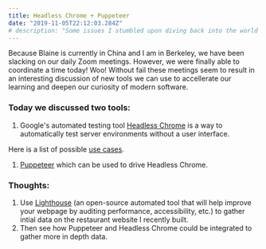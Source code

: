 ```yaml
---
title: Headless Chrome + Puppeteer
date: "2019-11-05T22:12:03.284Z"
# description: "Some issues I stumbled upon diving back into the world of front-end..."
---
```


Because Blaine is currently in China and I am in Berkeley, we have been slacking on our daily Zoom meetings. However, we were finally able to coordinate a time today! Woo! Without fail these meetings seem to result in an interesting discussion of new tools we can use to accellerate our learning and deepen our curiosity of modern software.

<h3>Today we discussed two tools:</h3>

1. Google's automated testing tool [Headless Chrome](https://developers.google.com/web/updates/2017/04/headless-chrome)
is a way to automatically test server environments without a user interface. <br>

Here is a list of possible [use cases](https://github.com/checkly/puppeteer-examples).

1. [Puppeteer](https://developers.google.com/web/tools/puppeteer) which can be used to drive Headless Chrome.

<h3>Thoughts:</h3>

1. Use [Lighthouse](https://developers.google.com/web/tools/lighthouse) (an open-source automated tool that will help improve your webpage by auditing performance, accessibility, etc.) to gather intial data on the restaurant website I recently built. 
2. Then see how Puppeteer and Headless Chrome could be integrated to gather more in depth data.